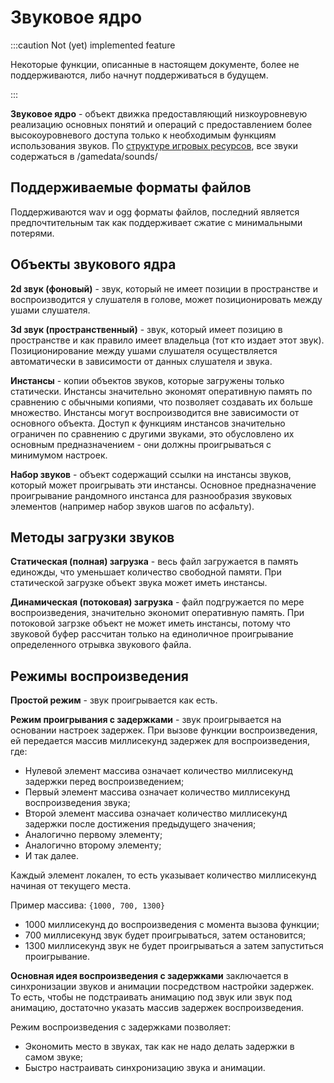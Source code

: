 ---
---

# Звуковое ядро

:::caution Not (yet) implemented feature

Некоторые функции, описанные в настоящем документе, более не поддерживаются, либо начнут поддерживаться в будущем.

:::

**Звуковое ядро** - объект движка предоставляющий низкоуровневую реализацию основных понятий и операций с предоставлением более высокоуровневого доступа только к необходимым функциям использования звуков. По [структуре игровых ресурсов](./project-structure.md), все звуки содержаться в /gamedata/sounds/ 

## Поддерживаемые форматы файлов

Поддерживаются wav и ogg форматы файлов, последний является предпочтительным так как поддерживает сжатие с минимальными потерями. 

## Объекты звукового ядра

**2d звук (фоновый)** - звук, который не имеет позиции в пространстве и воспроизводится у слушателя в голове, может позиционировать между ушами слушателя.

**3d звук (пространственный)** - звук, который имеет позицию в пространстве и как правило имеет владельца (тот кто издает этот звук). Позиционирование между ушами слушателя осуществляется автоматически в зависимости от данных слушателя и звука.

**Инстансы** - копии объектов звуков, которые загружены только статически. Инстансы значительно экономят оперативную память по сравнению с обычными копиями, что позволяет создавать их больше множество. Инстансы могут воспроизводится вне зависимости от основного объекта. Доступ к функциям инстансов значительно ограничен по сравнению с другими звуками, это обусловлено их основным предназначением - они должны проигрываться с минимумом настроек.

**Набор звуков** - объект содержащий ссылки на инстансы звуков, который может проигрывать эти инстансы. Основное предназначение проигрывание рандомного инстанса для разнообразия звуковых элементов (например набор звуков шагов по асфальту). 
	
## Методы загрузки звуков

**Статическая (полная) загрузка** - весь файл загружается в память единожды, что уменьшает количество свободной памяти. При статической загрузке объект звука может иметь инстансы.

**Динамическая (потоковая) загрузка** - файл подгружается по мере воспроизведения, значительно экономит оперативную память. При потоковой загрзке объект не может иметь инстансы, потому что звуковой буфер рассчитан только на единоличное проигрывание определенного отрывка звукового файла. 

## Режимы воспроизведения

**Простой режим** - звук проигрывается как есть.

**Режим проигрывания с задержками** - звук проигрывается на основании настроек задержек. При вызове функции воспроизведения, ей передается массив миллисекунд задержек для воспроизведения, где:
* Нулевой элемент массива означает количество миллисекунд задержки перед воспроизведением;
* Первый элемент массива означает количество миллисекунд воспроизведения звука;
* Второй элемент массива означает количество миллисекунд задержки после достижения предыдущего значения;
* Аналогично первому элементу;
* Аналогично второму элементу;
* И так далее.

Каждый элемент локален, то есть указывает количество миллисекунд начиная от текущего места.

Пример массива: `{1000, 700, 1300}`
* 1000 миллисекунд до воспроизведения с момента вызова функции;
* 700 миллисекунд звук будет проигрываться, затем остановится;
* 1300 миллисекунд звук не будет проигрываться а затем запуститься проигрывание.

**Основная идея воспроизведения с задержками** заключается в синхронизации звуков и анимации посредством настройки задержек. То есть, чтобы не подстраивать анимацию под звук или звук под анимацию, достаточно указать массив задержек воспроизведения.

Режим воспроизведения с задержками позволяет:
* Экономить место в звуках, так как не надо делать задержки в самом звуке;
* Быстро настраивать синхронизацию звука и анимации.
